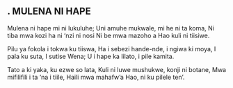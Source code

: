 ## . MULENA NI HAPE

Mulena ni hape mi ni lukuluhe;
Uni amuhe mukwale, mi he ni ta koma,
Ni tiba mwa kozi ha ni ‘nzi ni nosi
Ni be mwa mazoho a Hao kuli ni tiisiwe.


Pilu ya fokola i tokwa ku tiiswa,
Ha i sebezi hande-nde, i ngiwa ki moya,
I pala ku suta, I sutise Wena;
U i hape ka lilato, i pile kamita.


Tato a ki yaka, ku ezwe so lata,
Kuli ni luwe mushukwe, konji ni botane,
Mwa mifilifili i ta ‘na i tiile,
Haili mwa mahafw’a Hao, ni ku pilele ten’.


